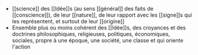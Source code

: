 - [[science]] des [[Idée]]s (au sens [[général]] des faits de [[conscience]]), de leur [[nature]], de leur rapport avec les [[signe]]s qui les représentent, et surtout de leur [[origine]]
- Ensemble plus ou moins cohérent des [[Idée]]s, des croyances et des doctrines philosophiques, religieuses, politiques, économiques, sociales, propre à une époque, une société, une classe et qui oriente l'action